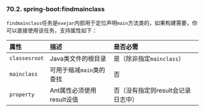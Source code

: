 ### 70.2. spring-boot:findmainclass

`findmainclass`任务是`exejar`内部用于定位声明`main`方法类的，如果构建需要，你可以直接使用该任务，支持属性如下：

|属性|描述|是否必需|
|:-----|:-----|:------|
|`classesroot`|Java类文件的根目录|是（除非指定`mainclass`）|
|`mainclass`|可用于缩减`main`类的查找|否|
|`property`|Ant属性必须使用result设值|否（没有指定则result会记录日志中）|
